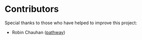 Contributors
============
Special thanks to those who have helped to improve this project:
- Robin Chauhan ([pathway](https://github.com/pathway))
